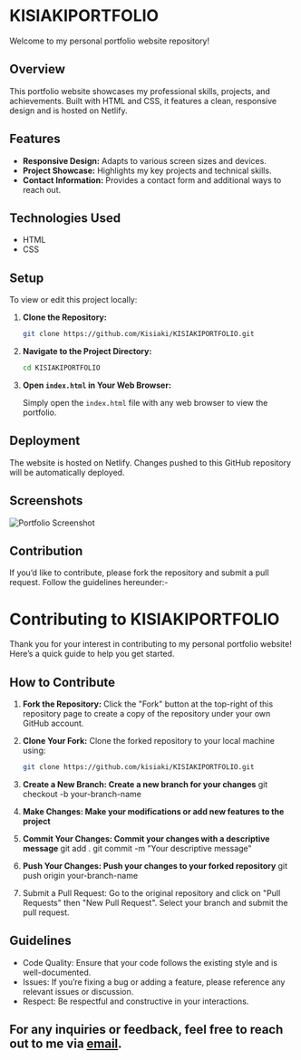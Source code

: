 # KISIAKIPORTFOLIO

Welcome to my personal portfolio website repository!

## Overview

This portfolio website showcases my professional skills, projects, and achievements. Built with HTML and CSS, it features a clean, responsive design and is hosted on Netlify.

## Features

- **Responsive Design:** Adapts to various screen sizes and devices.
- **Project Showcase:** Highlights my key projects and technical skills.
- **Contact Information:** Provides a contact form and additional ways to reach out.

## Technologies Used

- HTML
- CSS

## Setup

To view or edit this project locally:

1. **Clone the Repository:**

    ```bash
    git clone https://github.com/Kisiaki/KISIAKIPORTFOLIO.git
    ```

2. **Navigate to the Project Directory:**

    ```bash
    cd KISIAKIPORTFOLIO
    ```

3. **Open `index.html` in Your Web Browser:**

    Simply open the `index.html` file with any web browser to view the portfolio.

## Deployment

The website is hosted on Netlify. Changes pushed to this GitHub repository will be automatically deployed.

## Screenshots

![Portfolio Screenshot](https://main--kisiakidev.netlify.app/)

## Contribution

If you’d like to contribute, please fork the repository and submit a pull request. Follow the guidelines hereunder:-

# Contributing to KISIAKIPORTFOLIO

Thank you for your interest in contributing to my personal portfolio website! Here’s a quick guide to help you get started.

## How to Contribute

1. **Fork the Repository:**
   Click the "Fork" button at the top-right of this repository page to create a copy of the repository under your own GitHub account.

2. **Clone Your Fork:**
   Clone the forked repository to your local machine using:
   
   ```bash
   git clone https://github.com/kisiaki/KISIAKIPORTFOLIO.git

3. **Create a New Branch: Create a new branch for your changes**
   git checkout -b your-branch-name

4. **Make Changes: Make your modifications or add new features to the project**

5. **Commit Your Changes: Commit your changes with a descriptive message**
   git add .
   git commit -m "Your descriptive message"

6. **Push Your Changes: Push your changes to your forked repository**
  git push origin your-branch-name

7. Submit a Pull Request: Go to the original repository and click on "Pull Requests" then "New Pull Request". Select your branch and submit the pull request.


## Guidelines
  
  * Code Quality: Ensure that your code follows the existing style and is well-documented.
  * Issues: If you’re fixing a bug or adding a feature, please reference any relevant issues or discussion.
  * Respect: Be respectful and constructive in your interactions.  
   

## For any inquiries or feedback, feel free to reach out to me via [email](Kisiaki.Juma@gmail.com).

